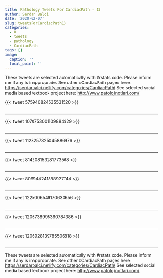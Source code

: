 ```yaml
---
title: Pathology Tweets For CardiacPath - 13
author: Serdar Balci
date: '2020-02-07'
slug: tweetsForCardiacPath13
categories:
  - R
  - tweets
  - pathology
  - CardiacPath
tags: []
image:
  caption: ''
  focal_point: ''
---
```



These tweets are selected automatically with #rstats code. Please inform me if any is inappropriate.
See other #CardiacPath pages here: https://serdarbalci.netlify.com/categories/CardiacPath/ 
See selected social media based textbook project here: http://www.patolojinotlari.com/

{{< tweet 575940824535531520 >}}
<br>
<br>
<hr>
{{< tweet 1070753001109884929 >}}
<br>
<br>
<hr>
{{< tweet 1128257325045886976 >}}
<br>
<br>
<hr>
{{< tweet 814208153281773568 >}}
<br>
<br>
<hr>
{{< tweet 806944241888927744 >}}
<br>
<br>
<hr>
{{< tweet 1225006549170630656 >}}
<br>
<br>
<hr>
{{< tweet 1206738995360784386 >}}
<br>
<br>
<hr>
{{< tweet 1206928139785506818 >}}
<br>
<br>
<hr>


These tweets are selected automatically with #rstats code. Please inform me if any is inappropriate.
See other #CardiacPath pages here: https://serdarbalci.netlify.com/categories/CardiacPath/ 
See selected social media based textbook project here: http://www.patolojinotlari.com/
